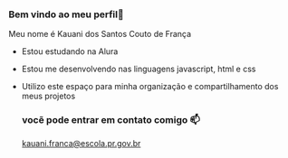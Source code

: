 ### Bem vindo ao meu perfil🥇
Meu nome é Kauani dos Santos Couto de França

 - Estou estudando na Alura
 - Estou me desenvolvendo nas linguagens javascript, html e css
 - Utilizo este espaço para minha organização e compartilhamento dos meus projetos

   ### vocẽ pode entrar em contato comigo 📫

   kauani.franca@escola.pr.gov.br


